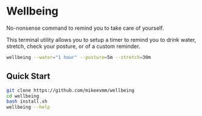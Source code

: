 # Wellbeing

No-nonsense command to remind you to take care of yourself.

This terminal utility allows you to setup a timer to remind
you to drink water, stretch, check your posture, or of a custom
reminder.

```bash
wellbeing --water="1 hour" --posture=5m --stretch=30m
```

## Quick Start

```bash
git clone https://github.com/mikeevmm/wellbeing
cd wellbeing
bash install.sh
wellbeing --help
```

